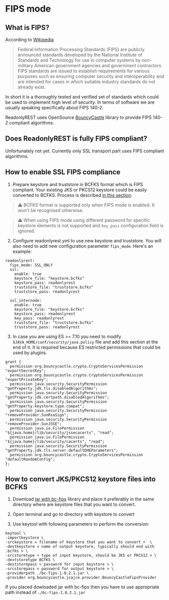 # FIPS mode

## What is FIPS?

According to [Wikipedia](https://en.wikipedia.org/wiki/Federal_Information_Processing_Standards) 
> Federal Information Processing Standards (FIPS) are publicly announced standards developed by the National Institute of Standards and Technology for use in computer systems by non-military American government agencies and government contractors.
> FIPS standards are issued to establish requirements for various purposes such as ensuring computer security and interoperability and are intended for cases in which suitable industry standards do not already exist.

In short it is a thoroughly tested and verified set of standards which could be used to implement high level of security. In terms of software we are usually speaking specifically about FIPS 140-2. 

ReadonlyREST uses OpenSource [BouncyCastle](https://www.bouncycastle.org) library to provide FIPS 140-2 compliant algorithms.

## Does ReadonlyREST is fully FIPS compliant?

Unfortunately not yet. Currently only SSL transport part uses FIPS compliant algorithms.

## How to enable SSL FIPS compliance

1. Prepare keystore and truststore in BCFKS format which is FIPS compliant. Your existing JKS or PKCS12 keystore could be easily converted to BCFKS. Process is described [in this section](#how-to-convert-jkspkcs12-keystore-files-into-bcfks). 
> :warning: BCFKS format is supported only when FIPS mode is enabled. It won't be recognised otherwise.

> :warning: When using FIPS mode using different password for specific keystore elements is not supported and `key_pass` configuration field is ignored.

2. Configure readonlyrest.yml to use new keystore and truststore. You will also need to add new configuration parameter `fips_mode`. Here's an example:
``` 
readonlyrest:
  fips_mode: SSL_ONLY
  ssl:
    enable: true
    keystore_file: "keystore.bcfks"
    keystore_pass: readonlyrest
    truststore_file: "truststore.bcfks"
    truststore_pass: readonlyrest

  ssl_internode:
    enable: true
    keystore_file: "keystore.bcfks"
    keystore_pass: readonlyrest
    key_pass: readonlyrest
    truststore_file: "truststore.bcfks"
    truststore_pass: readonlyrest
```
3. In case you are using ES >= 7.10 you need to modify `$JAVA_HOME/conf/security/java.policy` file and add this section at the end of it. It is required because ES restricted permissions that could be used by plugins.
```
grant {
  permission org.bouncycastle.crypto.CryptoServicesPermission "exportSecretKey";
  permission org.bouncycastle.crypto.CryptoServicesPermission "exportPrivateKey";
  permission java.security.SecurityPermission "getProperty.jdk.tls.disabledAlgorithms";
  permission java.security.SecurityPermission "getProperty.jdk.certpath.disabledAlgorithms";
  permission java.security.SecurityPermission "getProperty.keystore.type.compat";
  permission java.security.SecurityPermission "removeProvider.SunRsaSign";
  permission java.security.SecurityPermission "removeProvider.SunJSSE";
  permission java.io.FilePermission "${java.home}/lib/security/jssecacerts", "read";
  permission java.io.FilePermission "${java.home}/lib/security/cacerts", "read";
  permission java.security.SecurityPermission "getProperty.jdk.tls.server.defaultDHEParameters";
  permission org.bouncycastle.crypto.CryptoServicesPermission "defaultRandomConfig";
};
```


## How to convert JKS/PKCS12 keystore files into BCFKS

1. Download [jar with bc-fips](https://repo1.maven.org/maven2/org/bouncycastle/bc-fips/1.0.2.3/bc-fips-1.0.2.3.jar) library and place it preferably in the same directory where are keystore files that you want to convert. 

2. Open terminal and go to directory with keystore to convert

3. Use keytool with following parameters to perform the conversion:
  ```
  keytool \
  -importkeystore \
  -srckeystore < filename of keystore that you want to convert >  \
  -destkeystore < name of output keystore, typically should end with .bcfks > \
  -srcstoretype < type of input keystore, should be JKS or PKCS12 > \
  -deststoretype BCFKS \
  -deststorepass < password for input keystore > \
  -srcstorepass < password for output keystore > \
  -providerpath ./bc-fips-1.0.2.1.jar \
  -provider org.bouncycastle.jcajce.provider.BouncyCastleFipsProvider
  ```
  If you placed dowloaded jar with bc-fips then you have to use appropriate path instead of `./bc-fips-1.0.2.1.jar` 
